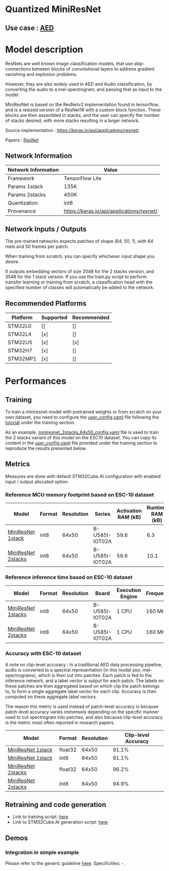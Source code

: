 # Quantized MiniResNet

## **Use case** : [AED](../../../audio_event_detection/README.md)

# Model description

ResNets are well known image classification models, that use skip-connections between blocks of convolutional layers to address gradient vanishing and explosion problems.

However, they are also widely used in AED and Audio classification, by converting the audio to a mel-spectrogram, and passing that as input to the model.


MiniResNet is based on the ResNetv2 implementation found in tensorflow, and is a resized version of a ResNet18 with a custom block function. These blocks are then assembled in stacks, and the user can specify the number of stacks desired, with more stacks resulting in a larger network.

Source implementation : https://keras.io/api/applications/resnet/

Papers : [ResNet](https://arxiv.org/abs/1512.03385)

## Network Information


| Network Information     |  Value          |
|-------------------------|-----------------|
|  Framework              | TensorFlow Lite |
|  Params 1stack         | 135K            |
|  Params 2stacks        | 450K            |
|  Quantization           | int8            |
|  Provenance             | https://keras.io/api/applications/resnet/ |

## Network Inputs / Outputs
The pre-trained networks expects patches of shape (64, 50, 1), with 64 mels and 50 frames per patch.

When training from scratch, you can specify whichever input shape you desire.

It outputs embedding vectors of size 2048 for the 2 stacks version, and 3548 for the 1 stack version. If you use the train.py script to perform transfer learning or training from scratch, a classification head with the specified number of classes will automatically be added to the network.

## Recommended Platforms

| Platform | Supported | Recommended |
|----------|-----------|-----------|
| STM32L0  |[]|[]|
| STM32L4  |[x]|[]|
| STM32U5  |[x]|[x]|
| STM32H7  |[x]|[]|
| STM32MP1 |[x]|[]|

# Performances

## Training 

To train a miniresnet model with pretrained weights or from scratch on your own dataset, you need to configure the [user_config.yaml](../../scripts/training/user_config.yaml) file following the [tutorial](../../scripts/training/README.md) under the training section.

As an example, [miniresnet_2stacks_64x50_config.yaml](ST_pretrainedmodel_public_dataset/esc10/miniresnet_2stacks_64x50/miniresnet_2stacks_64x50_config.yaml) file is used to train the 2 stacks variant of this model on the ESC10 dataset. You can copy its content in the [user_config.yaml](../../scripts/training/user_config.yaml) file provided under the training section to reproduce the results presented below. 

## Metrics


Measures are done with default STM32Cube.AI configuration with enabled input / output allocated option.


### Reference MCU memory footprint based on ESC-10 dataset


| Model             | Format | Resolution | Series  | Activation RAM (kB) | Runtime RAM (kB) | Weights Flash (kB) | Code Flash (kB) | Total RAM (kB)  | Total Flash (kB) |
|-------------------|--------|------------|---------|----------------|-------------|---------------|------------|-------------|-------------|
| [MiniResNet 1stack ](ST_pretrainedmodel_public_dataset/esc10/miniresnet_1stacks_64x50/miniresnet_1stacks_64x50_int8.tflite) | int8 | 64x50 | B-U585I-IOT02A    | 59.6 | 6.3               |   127.8        |   48.8            | 66.0 | 176.7 | 
| [MiniResNet 2stacks ](ST_pretrainedmodel_public_dataset/esc10/miniresnet_2stacks_64x50/miniresnet_2stacks_64x50_int8.tflite) | int8 | 64x50 | B-U585I-IOT02A    | 59.6 |   10.1      |   451.8           |   58.0      | 69.7 | 509.9 | 


### Reference inference time based on ESC-10 dataset


| Model             | Format | Resolution | Board            | Execution Engine | Frequency   | Inference time  |
|-------------------|--------|------------|------------------|------------------|-------------|-----------------|
| [MiniResNet 1stacks ](ST_pretrainedmodel_public_dataset/esc10/miniresnet_1stacks_64x50/miniresnet_1stacks_64x50_int8.tflite) | int8 | 64x50 | B-U585I-IOT02A | 1 CPU | 160 MHz | 179 ms |
| [MiniResNet 2stacks ](ST_pretrainedmodel_public_dataset/esc10/miniresnet_2stacks_64x50/miniresnet_2stacks_64x50_int8.tflite) | int8 | 64x50 | B-U585I-IOT02A | 1 CPU | 160 MHz | 303 ms |


### Accuracy with ESC-10 dataset

A note on clip-level accuracy : In a traditional AED data processing pipeline, audio is converted to a spectral representation (in this model zoo, mel-spectrograms), which is then cut into patches. Each patch is fed to the inference network, and a label vector is output for each patch. The labels on these patches are then aggregated based on which clip the patch belongs to, to form a single aggregate label vector for each clip. Accuracy is then computed on these aggregate label vectors.

The reason this metric is used instead of patch-level accuracy is because patch-level accuracy varies immensely depending on the specific manner used to cut spectrogram into patches, and also because clip-level accuracy is the metric most often reported in research papers.

| Model | Format | Resolution | Clip-level Accuracy |
|-------|--------|------------|----------------|
| [MiniResNet 1stack ](ST_pretrainedmodel_public_dataset/esc10/miniresnet_1stacks_64x50/miniresnet_1stacks_64x50.h5) | float32 | 64x50 | 91.1% |
| [MiniResNet 1stack ](ST_pretrainedmodel_public_dataset/esc10/miniresnet_1stacks_64x50/miniresnet_1stacks_64x50_int8.tflite) | int8 | 64x50 | 91.1% |
| [MiniResNet 2stacks ](ST_pretrainedmodel_public_dataset/esc10/miniresnet_2stacks_64x50/miniresnet_2stacks_64x50.h5) | float32 | 64x50 | 96.2% |
| [MiniResNet 2stacks ](ST_pretrainedmodel_public_dataset/esc10/miniresnet_2stacks_64x50/miniresnet_2stacks_64x50_int8.tflite) | int8 | 64x50 | 94.9% |


## Retraining and code generation


- Link to training script: [here](../../../audio_event_detection/scripts/training/README.md)
- Link to STM32Cube.AI generation script: [here]()


## Demos
### Integration in simple example


Please refer to the generic guideline [here](../../../audio_event_detection/scripts/deployment/README.md).
Specificities: - . 
